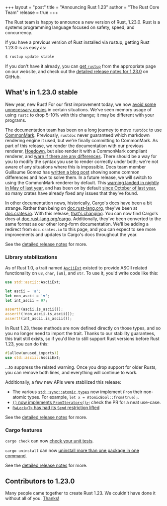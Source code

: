 +++
layout = "post"
title = "Announcing Rust 1.23"
author = "The Rust Core Team"
release = true
+++

The Rust team is happy to announce a new version of Rust, 1.23.0. Rust is a
systems programming language focused on safety, speed, and concurrency.

If you have a previous version of Rust installed via rustup, getting Rust
1.23.0 is as easy as:

```bash
$ rustup update stable
```

If you don't have it already, you can [get `rustup`][install] from the
appropriate page on our website, and check out the [detailed release notes for
1.23.0][notes] on GitHub.

[install]: https://www.rust-lang.org/install.html
[notes]: https://github.com/rust-lang/rust/blob/master/RELEASES.md#version-1230-2018-01-04

## What's in 1.23.0 stable

New year, new Rust! For our first improvement today, we now [avoid some unnecessary
copies](https://github.com/rust-lang/rust/pull/45380) in certain situations.
We've seen memory usage of using `rustc` to drop 5-10% with this change; it may
be different with your programs.

The documentation team has been on a long journey to move `rustdoc` to use
[CommonMark]. Previously, `rustdoc` never guaranteed which markdown rendering
engine it used, but we're finally committing to CommonMark. As part of this
release, we render the documentation with our previous renderer, [Hoedown],
but also render it with a CommonMark compliant renderer, and [warn if there
are any differences]. There should be a way for you to modify the syntax you
use to render correctly under both; we're not aware of any situations where
this is impossible. Docs team member Guillaume Gomez has [written a blog post]
showing some common differences and how to solve them. In a future release,
we will switch to using the CommonMark renderer by default. This [warning
landed in nightly in May of last year], and has been on by default [since
October of last year], so many crates have already fixed any issues that
they've found.

[CommonMark]: http://commonmark.org/
[Hoedown]: https://github.com/hoedown/hoedown
[warn if there are any differences]: https://github.com/rust-lang/rust/pull/45324
[written a blog post]: https://blog.guillaume-gomez.fr/articles/2017-09-18+New+rustdoc+rendering+common+errors
[warning landed in nightly in May of last year]: https://github.com/rust-lang/rust/pull/41991
[since October of last year]: https://github.com/rust-lang/rust/pull/45324

In other documentation news, historically, Cargo's docs have been a bit strange.
Rather than being on [doc.rust-lang.org](https://doc.rust-lang.org),
they've been at [doc.crates.io](http://doc.crates.io).
With this release, [that's changing](https://github.com/rust-lang/rust/pull/45692).
You can now find Cargo's docs at [doc.rust-lang.org/cargo](https://doc.rust-lang.org/cargo).
Additionally, they've been converted to the same format as our other long-form documentation.
We'll be adding a redirect from `doc.crates.io` to this page, and you can expect to see more
improvements and updates to Cargo's docs throughout the year.

See the [detailed release notes][notes] for more.

### Library stabilizations

As of Rust 1.0, a trait named [`AsciiExt`] existed to provide ASCII related functionality
on `u8`, `char`, `[u8]`, and `str`. To use it, you'd write code like this:

```rust
use std::ascii::AsciiExt;

let ascii = 'a';
let non_ascii = '❤';
let int_ascii = 97;

assert!(ascii.is_ascii());
assert!(!non_ascii.is_ascii());
assert!(int_ascii.is_ascii());
```

In Rust 1.23, these methods are now defined directly on those types, and so you no longer need
to import the trait. Thanks to our stability guarantees, this trait still exists, so if you'd
like to still support Rust versions before Rust 1.23, you can do this:

```rust
#[allow(unused_imports)]
use std::ascii::AsciiExt;
```

…to suppress the related warning. Once you drop support for older Rusts, you
can remove both lines, and everything will continue to work.

[`AsciiExt`]: https://doc.rust-lang.org/std/ascii/trait.AsciiExt.html

Additionally, a few new APIs were stabilized this release:

* The various [`std::sync::atomic
  types`](https://doc.rust-lang.org/std/sync/atomic/index.html#structs)
  now implement `From` their non-atomic types. For example, `let x = AtomicBool::from(true);`.
* [`()` now implements `FromIterator<()>`](https://github.com/rust-lang/rust/pull/45379); check the PR for
  a neat use-case.
* [`RwLock<T>` has had its `Send` restriction lifted](https://github.com/rust-lang/rust/pull/45682)

See the [detailed release notes][notes] for more.

### Cargo features

`cargo check` can now [check your unit tests](https://github.com/rust-lang/cargo/pull/4592).

`cargo uninstall` can now [uninstall more than one package in one command](https://github.com/rust-lang/cargo/pull/4561).

See the [detailed release notes][notes] for more.

## Contributors to 1.23.0

Many people came together to create Rust 1.23. We couldn't have done it
without all of you. [Thanks!](https://thanks.rust-lang.org/rust/1.23.0)
